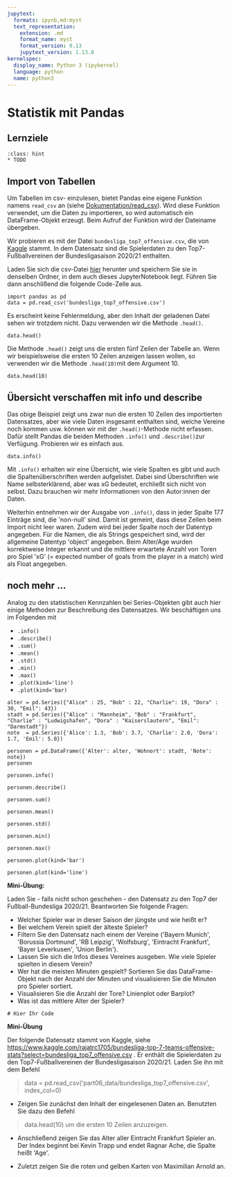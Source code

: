```yaml
---
jupytext:
  formats: ipynb,md:myst
  text_representation:
    extension: .md
    format_name: myst
    format_version: 0.13
    jupytext_version: 1.13.8
kernelspec:
  display_name: Python 3 (ipykernel)
  language: python
  name: python3
---
```



# Statistik mit Pandas


## Lernziele

```{admonition} Lernziele
:class: hint
* TODO
```

## Import von Tabellen

Um Tabellen im csv- einzulesen, bietet Pandas eine eigene Funktion namens
`read_csv` an (siehe
[Dokumentation/read_csv](https://pandas.pydata.org/docs/reference/api/pandas.read_csv.html)).
Wird diese Funktion verwendet, um die Daten zu importieren, so wird automatisch
ein DataFrame-Objekt erzeugt. Beim Aufruf der Funktion wird der Dateiname
übergeben. 

Wir probieren es mit der Datei `bundesliga_top7_offensive.csv`, die von
[Kaggle](https://www.kaggle.com/rajatrc1705/bundesliga-top-7-teams-offensive-stats?select=bundesliga_top7_offensive.csv)
stammt. In dem Datensatz sind die Spielerdaten zu den Top7-Fußballvereinen der
Bundesligasaison 2020/21 enthalten. 

Laden Sie sich die csv-Datei
[hier](https://nextcloud.frankfurt-university.de/s/yJjkkMSkWqcSxGL) herunter und
speichern Sie sie in denselben Ordner, in dem auch dieses JupyterNotebook liegt.
Führen Sie dann anschlißend die folgende Code-Zelle aus.

```{code-cell} ipython
import pandas as pd
data = pd.read_csv('bundesliga_top7_offensive.csv')
```

Es erscheint keine Fehlermeldung, aber den Inhalt der geladenen Datei sehen wir
trotzdem nicht. Dazu verwenden wir die Methode `.head()`.

```{code-cell} ipython
data.head()
```

Die Methode `.head()` zeigt uns die ersten fünf Zeilen der Tabelle an. Wenn wir beispielsweise die ersten 10 Zeilen anzeigen lassen wollen, so verwenden wir die Methode `.head(10)`mit dem Argument 10.


```{code-cell} ipython
data.head(10)
```

## Übersicht verschaffen mit info und describe

Das obige Beispiel zeigt uns zwar nun die ersten 10 Zeilen des importierten
Datensatzes, aber wie viele Daten insgesamt enthalten sind, welche Vereine noch
kommen usw. können wir mit der `.head()`-Methode nicht erfassen. Dafür stellt
Pandas die beiden Methoden `.info()` und `.describe()`zur Verfügung. Probieren
wir es einfach aus.

```{code-cell} ipython
data.info()
```

Mit `.info()` erhalten wir eine Übersicht, wie viele Spalten es gibt und auch
die Spaltenüberschriften werden aufgelistet. Dabei sind Überschriften wie Name
selbsterklärend, aber was xG bedeutet, erchließt sich nicht von selbst. Dazu
brauchen wir mehr Informationen von den Autor:innen der Daten.

Weiterhin entnehmen wir der Ausgabe von `.info()`, dass in jeder Spalte 177
Einträge sind, die 'non-null' sind. Damit ist gemeint, dass diese Zellen beim
Import nicht leer waren. Zudem wird bei jeder Spalte noch der Datentyp
angegeben. Für die Namen, die als Strings gespeichert sind, wird der allgemeine
Datentyp 'object' angegeben. Beim Alter/Age wurden korrektweise Integer erkannt
und die mittlere erwartete Anzahl von Toren pro Spiel 'xG' (= expected number of
goals from the player in a match) wird als Float angegeben.


## noch mehr ...
Analog zu den statistischen Kennzahlen bei Series-Objekten gibt auch hier einige Methoden zur Beschreibung des Datensatzes. Wir beschäftigen uns im Folgenden mit

* ``.info()``
* ``.describe()``
* ``.sum()``
* ``.mean()``
* ``.std()``
* ``.min()``
* ``.max()``
* ``.plot(kind='line')``
* ``.plot(kind='bar)``

```{code-cell} ipython3
alter = pd.Series({"Alice" : 25, "Bob" : 22, "Charlie": 19, "Dora" : 30, "Emil": 43})
stadt = pd.Series({"Alice" : "Mannheim", "Bob" : "Frankfurt", "Charlie" : "Ludwigshafen", "Dora" : "Kaiserslautern", "Emil": "Darmstadt"})
note  = pd.Series({'Alice': 1.3, 'Bob': 3.7, 'Charlie': 2.0, 'Dora': 1.7, 'Emil': 5.0})

personen = pd.DataFrame({'Alter': alter, 'Wohnort': stadt, 'Note': note})
personen
```

```{code-cell} ipython3
personen.info()
```

```{code-cell} ipython3
personen.describe()
```

```{code-cell} ipython3
personen.sum()
```

```{code-cell} ipython3
personen.mean()
```

```{code-cell} ipython3
personen.std()
```

```{code-cell} ipython3
personen.min()
```

```{code-cell} ipython3
personen.max()
```

```{code-cell} ipython3
personen.plot(kind='bar')
```

```{code-cell} ipython3
personen.plot(kind='line')
```

**Mini-Übung:**   

Laden Sie - falls nicht schon geschehen - den Datensatz zu den Top7 der
Fußball-Bundesliga 2020/21. Beantworten Sie folgende Fragen:

* Welcher Spieler war in dieser Saison der jüngste und wie heißt er?
* Bei welchem Verein spielt der älteste Spieler?
* Filtern Sie den Datensatz nach einem der Vereine ('Bayern Munich', 'Borussia
  Dortmund', 'RB Leipzig', 'Wolfsburg', 'Eintracht Frankfurt', 'Bayer
  Leverkusen', 'Union Berlin').
* Lassen Sie sich die Infos dieses Vereines ausgeben. Wie viele Spieler spielten
  in diesem Verein?
* Wer hat die meisten Minuten gespielt? Sortieren Sie das DataFrame-Objekt nach
  der Anzahl der Minuten und visualisieren Sie die Minuten pro Spieler sortiert.
* Visualisieren Sie die Anzahl der Tore? Linienplot oder Barplot?
* Was ist das mittlere Alter der Spieler?

```{code-cell} ipython3
# Hier Ihr Code

```


**Mini-Übung**   

Der folgende Datensatz stammt von Kaggle, siehe
https://www.kaggle.com/rajatrc1705/bundesliga-top-7-teams-offensive-stats?select=bundesliga_top7_offensive.csv
. Er enthält die Spielerdaten zu den Top7-Fußballvereinen der Bundesligasaison
2020/21. Laden Sie ihn mit dem Befehl

> data = pd.read_csv('part06_data/bundesliga_top7_offensive.csv', index_col=0)



* Zeigen Sie zunächst den Inhalt der eingelesenen Daten an. Benutzten Sie dazu
  den Befehl
> data.head(10) um die ersten 10 Zeilen anzuzeigen.

* Anschließend zeigen Sie das Alter aller Eintracht Frankfurt Spieler an. Der
  Index beginnt bei Kevin Trapp und endet Ragnar Ache, die Spalte heißt 'Age'.

* Zuletzt zeigen Sie die roten und gelben Karten von Maximilian Arnold an.